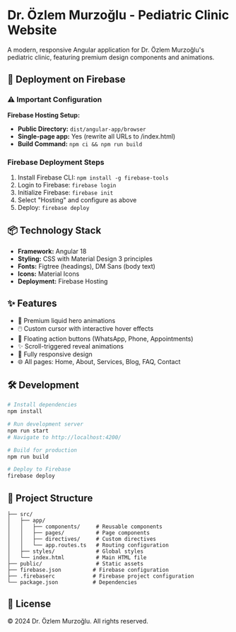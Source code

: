 # Dr. Özlem Murzoğlu - Pediatric Clinic Website

A modern, responsive Angular application for Dr. Özlem Murzoğlu's pediatric clinic, featuring premium design components and animations.

## 🚀 Deployment on Firebase

### ⚠️ Important Configuration

**Firebase Hosting Setup:**

- **Public Directory:** `dist/angular-app/browser`
- **Single-page app:** Yes (rewrite all URLs to /index.html)
- **Build Command:** `npm ci && npm run build`

### Firebase Deployment Steps

1. Install Firebase CLI: `npm install -g firebase-tools`
2. Login to Firebase: `firebase login`
3. Initialize Firebase: `firebase init`
4. Select "Hosting" and configure as above
5. Deploy: `firebase deploy`

## 📦 Technology Stack

- **Framework:** Angular 18
- **Styling:** CSS with Material Design 3 principles
- **Fonts:** Figtree (headings), DM Sans (body text)
- **Icons:** Material Icons
- **Deployment:** Firebase Hosting

## ✨ Features

- 🎨 Premium liquid hero animations
- 🖱️ Custom cursor with interactive hover effects
- 🎯 Floating action buttons (WhatsApp, Phone, Appointments)
- ✨ Scroll-triggered reveal animations
- 📱 Fully responsive design
- 🌐 All pages: Home, About, Services, Blog, FAQ, Contact

## 🛠️ Development

```bash
# Install dependencies
npm install

# Run development server
npm run start
# Navigate to http://localhost:4200/

# Build for production
npm run build

# Deploy to Firebase
firebase deploy
```

## 📁 Project Structure

```
├── src/
│   ├── app/
│   │   ├── components/     # Reusable components
│   │   ├── pages/          # Page components
│   │   ├── directives/     # Custom directives
│   │   └── app.routes.ts   # Routing configuration
│   ├── styles/             # Global styles
│   └── index.html          # Main HTML file
├── public/                 # Static assets
├── firebase.json          # Firebase configuration
├── .firebaserc            # Firebase project configuration
└── package.json           # Dependencies
```

## 📄 License

© 2024 Dr. Özlem Murzoğlu. All rights reserved.
